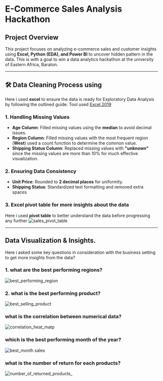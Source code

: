 #  E-Commerce Sales Analysis Hackathon
## Project Overview 
This project focuses on analyzing e-commerce sales and customer insights using **Excel, Python (EDA), and Power BI** to uncover hidden pattern in the data. This is with a goal to win a data analytics hackathon at the university of Eastern Africa, Baraton. 

---

## 🛠️ Data Cleaning Process using 
Here i used **excel** to ensure the data is ready for Exploratory Data Analysis by following the outlined guide:
Tool used [Excel 2019](www.microsoft.com/office/2019)

### 1.  Handling Missing Values
- **Age Column**: Filled missing values using the **median** to avoid decimal issues.
- **Region Column**: Filled missing values with the most frequent region (**West**) used a count function to determine the common value.
- **Shipping Status Column**: Replaced missing values with **"unknown"** since the missing values are more than 10% for much effective visualization.

### 2️. Ensuring Data Consistency
- **Unit Price**: Rounded to **2 decimal places** for uniformity.
- **Shipping Status**: Standardized text formatting and removed extra spaces

### 3. Excel pivot table for more insights about the data 
Here i used **pivot table** to better understand the data before progressing any further 
![sales_pivot_table](https://github.com/user-attachments/assets/c362c2e0-2d3f-4edb-b068-3dc6fc733815)

---
## Data Visualization & Insights. 
Here i asked some key questions in consideration with the business setting to get more insights from the data? 


### 1. what are the best performing regions?

![best_performing_region](https://github.com/user-attachments/assets/65687e42-413b-4112-875e-57d62469df29)

### 2. what is the best performing product? 
![best_selling_product](https://github.com/user-attachments/assets/267d4225-0782-47ad-998c-ef4a2a7c924e)

### what is the correlation between numerical data? 
![correlation_heat_matp](https://github.com/user-attachments/assets/479a6bce-40e6-46f0-9887-34ef234932d9)

### which is the best performing month of the year? 
![best_month sales](https://github.com/user-attachments/assets/e3b80b60-f1be-449f-8c36-12828286af3f)


### what is the number of return for each products?
![number_of_returned_products_](https://github.com/user-attachments/assets/52d66f7d-1e11-465a-ab79-7443b3602cac)








